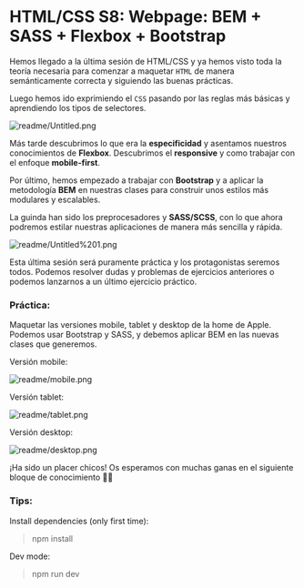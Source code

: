 # HTML/CSS S8: Webpage: BEM + SASS + Flexbox + Bootstrap

Hemos llegado a la última sesión de HTML/CSS y ya hemos visto toda la teoría necesaria para comenzar a maquetar `HTML` de manera semánticamente correcta y siguiendo las buenas prácticas.

Luego hemos ido exprimiendo el `CSS` pasando por las reglas más básicas y aprendiendo los tipos de selectores.

![readme/Untitled.png](readme/Untitled.png)

Más tarde descubrimos lo que era la **especificidad** y asentamos nuestros conocimientos de **Flexbox**. Descubrimos el **responsive** y como trabajar con el enfoque **mobile-first**.

Por último, hemos empezado a trabajar con **Bootstrap** y a aplicar la metodología **BEM** en nuestras clases para construir unos estilos más modulares y escalables.

La guinda han sido los preprocesadores y **SASS/SCSS**, con lo que ahora podremos estilar nuestras aplicaciones de manera más sencilla y rápida.

![readme/Untitled%201.png](readme/Untitled%201.png)

Esta última sesión será puramente práctica y los protagonistas seremos todos. Podemos resolver dudas y problemas de ejercicios anteriores o podemos lanzarnos a un último ejercicio práctico.

### Práctica:

Maquetar las versiones mobile, tablet y desktop de la home de Apple. Podemos usar Bootstrap y SASS, y debemos aplicar BEM en las nuevas clases que generemos.

Versión mobile:

![readme/mobile.png](readme/mobile.png)

Versión tablet:

![readme/tablet.png](readme/tablet.png)

Versión desktop:

![readme/desktop.png](readme/desktop.png)

¡Ha sido un placer chicos! Os esperamos con muchas ganas en el siguiente bloque de conocimiento 💪🏼

### Tips:

Install dependencies (only first time):
> npm install

Dev mode:
> npm run dev